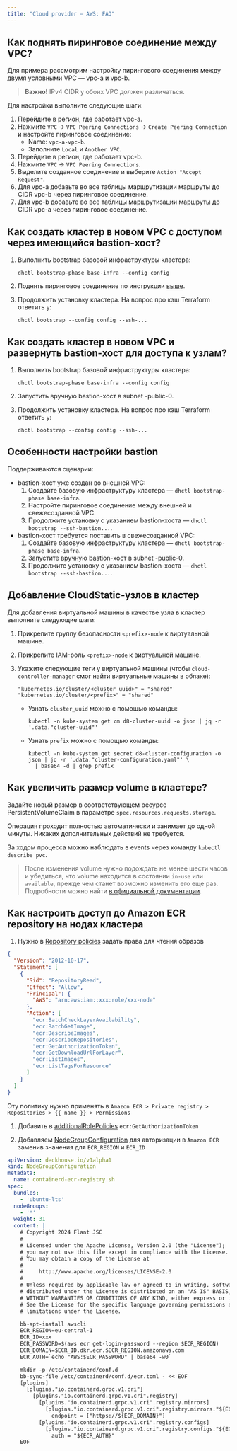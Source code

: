 ```yaml
---
title: "Cloud provider — AWS: FAQ"
---
```



## Как поднять пиринговое соединение  между VPC?

Для примера рассмотрим настройку пирингового соединения между двумя условными VPC — vpc-a и vpc-b.

> **Важно!** IPv4 CIDR у обоих VPC должен различаться.

Для настройки выполните следующие шаги:

1. Перейдите в регион, где работает vpc-a.
1. Нажмите `VPC` -> `VPC Peering Connections` -> `Create Peering Connection` и настройте пиринговое соединение:
   * Name: `vpc-a-vpc-b`.
   * Заполните `Local` и `Another VPC`.
1. Перейдите в регион, где работает vpc-b.
1. Нажмите `VPC` -> `VPC Peering Connections`.
1. Выделите созданное соединение и выберите `Action "Accept Request"`.
1. Для vpc-a добавьте во все таблицы маршрутизации маршруты до CIDR vpc-b через пиринговое соединение.
1. Для vpc-b добавьте во все таблицы маршрутизации маршруты до CIDR vpc-a через пиринговое соединение.

## Как создать кластер в новом VPC с доступом через имеющийся bastion-хост?

1. Выполнить bootstrap базовой инфраструктуры кластера:

   ```shell
   dhctl bootstrap-phase base-infra --config config
   ```

2. Поднять пиринговое соединение по инструкции [выше](#как-поднять-пиринговое-соединение--между-vpc).

3. Продолжить установку кластера. На вопрос про кэш Terraform ответить `y`:

   ```shell
   dhctl bootstrap --config config --ssh-...
   ```

## Как создать кластер в новом VPC и развернуть bastion-хост для доступа к узлам?

1. Выполнить bootstrap базовой инфраструктуры кластера:

   ```shell
   dhctl bootstrap-phase base-infra --config config
   ```

2. Запустить вручную bastion-хост в subnet <prefix>-public-0.

3. Продолжить установку кластера. На вопрос про кэш Terraform ответить `y`:

   ```shell
   dhctl bootstrap --config config --ssh-...
   ```

## Особенности настройки bastion

Поддерживаются сценарии:
* bastion-хост уже создан во внешней VPC:
  1. Создайте базовую инфраструктуру кластера — `dhctl bootstrap-phase base-infra`.
  1. Настройте пиринговое соединение между внешней и свежесозданной VPC.
  1. Продолжите установку с указанием bastion-хоста — `dhctl bootstrap --ssh-bastion...`.
* bastion-хост требуется поставить в свежесозданной VPC:
  1. Создайте базовую инфраструктуру кластера — `dhctl bootstrap-phase base-infra`.
  1. Запустите вручную bastion-хост в subnet <prefix>-public-0.
  1. Продолжите установку с указанием bastion-хоста — `dhctl bootstrap --ssh-bastion...`.

## Добавление CloudStatic-узлов в кластер

Для добавления виртуальной машины в качестве узла в кластер выполните следующие шаги:

1. Прикрепите группу безопасности `<prefix>-node` к виртуальной машине.
1. Прикрепите IAM-роль `<prefix>-node` к виртуальной машине.
1. Укажите следующие теги у виртуальной машины (чтобы `cloud-controller-manager` смог найти виртуальные машины в облаке):

   ```text
   "kubernetes.io/cluster/<cluster_uuid>" = "shared"
   "kubernetes.io/cluster/<prefix>" = "shared"
   ```

   * Узнать `cluster_uuid` можно с помощью команды:

     ```shell
     kubectl -n kube-system get cm d8-cluster-uuid -o json | jq -r '.data."cluster-uuid"'
     ```

   * Узнать `prefix` можно с помощью команды:

     ```shell
     kubectl -n kube-system get secret d8-cluster-configuration -o json | jq -r '.data."cluster-configuration.yaml"' \
       | base64 -d | grep prefix
     ```

## Как увеличить размер volume в кластере?

Задайте новый размер в соответствующем ресурсе PersistentVolumeClaim в параметре `spec.resources.requests.storage`.

Операция проходит полностью автоматически и занимает до одной минуты. Никаких дополнительных действий не требуется.

За ходом процесса можно наблюдать в events через команду `kubectl describe pvc`.

> После изменения volume нужно подождать не менее шести часов и убедиться, что volume находится в состоянии `in-use` или `available`, прежде чем станет возможно изменить его еще раз. Подробности можно найти [в официальной документации](https://docs.aws.amazon.com/AWSEC2/latest/UserGuide/modify-volume-requirements.html).

## Как настроить доступ до Amazon ECR repository на нодах кластера

1. Нужно в [Repository policies](https://docs.aws.amazon.com/AmazonECR/latest/userguide/repository-policies.html) задать права для чтения образов

```json
{
  "Version": "2012-10-17",
  "Statement": [
    {
      "Sid": "RepositoryRead",
      "Effect": "Allow",
      "Principal": {
        "AWS": "arn:aws:iam::xxx:role/xxx-node"
      },
      "Action": [
        "ecr:BatchCheckLayerAvailability",
        "ecr:BatchGetImage",
        "ecr:DescribeImages",
        "ecr:DescribeRepositories",
        "ecr:GetAuthorizationToken",
        "ecr:GetDownloadUrlForLayer",
        "ecr:ListImages",
        "ecr:ListTagsForResource"
      ]
    }
  ]
}
```

Эту политику нужно применять в `Amazon ECR > Private registry > Repositories > {{ name }} > Permissions`

1. Добавить в [additionalRolePolicies](cluster_configuration.html#awsclusterconfiguration-additionalrolepolicies) `ecr:GetAuthorizationToken`

1. Добавляем [NodeGroupConfiguration](../040-node-manager/cr.html#nodegroupconfiguration) для авторизации в `Amazon ECR` заменив значения для `ECR_REGION` и `ECR_ID`

```yaml
apiVersion: deckhouse.io/v1alpha1
kind: NodeGroupConfiguration
metadata:
  name: containerd-ecr-registry.sh
spec:
  bundles:
    - 'ubuntu-lts'
  nodeGroups:
    - '*'
  weight: 31
  content: |
    # Copyright 2024 Flant JSC
    #
    # Licensed under the Apache License, Version 2.0 (the "License");
    # you may not use this file except in compliance with the License.
    # You may obtain a copy of the License at
    #
    #     http://www.apache.org/licenses/LICENSE-2.0
    #
    # Unless required by applicable law or agreed to in writing, software
    # distributed under the License is distributed on an "AS IS" BASIS,
    # WITHOUT WARRANTIES OR CONDITIONS OF ANY KIND, either express or implied.
    # See the License for the specific language governing permissions and
    # limitations under the License.

    bb-apt-install awscli
    ECR_REGION=eu-central-1
    ECR_ID=xxx
    ECR_PASSWORD=$(aws ecr get-login-password --region $ECR_REGION)
    ECR_DOMAIN=$ECR_ID.dkr.ecr.$ECR_REGION.amazonaws.com
    ECR_AUTH=`echo "AWS:$ECR_PASSWORD" | base64 -w0`

    mkdir -p /etc/containerd/conf.d
    bb-sync-file /etc/containerd/conf.d/ecr.toml - << EOF
    [plugins]
      [plugins."io.containerd.grpc.v1.cri"]
        [plugins."io.containerd.grpc.v1.cri".registry]
          [plugins."io.containerd.grpc.v1.cri".registry.mirrors]
            [plugins."io.containerd.grpc.v1.cri".registry.mirrors."${ECR_DOMAIN}"]
              endpoint = ["https://${ECR_DOMAIN}"]
          [plugins."io.containerd.grpc.v1.cri".registry.configs]
            [plugins."io.containerd.grpc.v1.cri".registry.configs."${ECR_DOMAIN}".auth]
              auth = "${ECR_AUTH}"
    EOF
```
